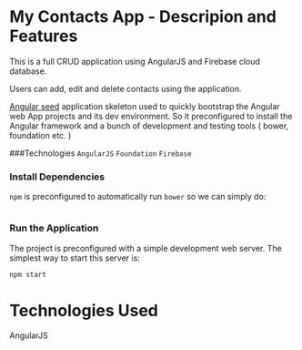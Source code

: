 # My Contacts App - Descripion and Features

This is a full CRUD application using AngularJS and Firebase cloud database.

Users can add, edit and delete contacts using the application.

[Angular seed](https://github.com/kkampardi/angular-seed/edit/master/README.md)  application skeleton used to quickly bootstrap the Angular web App
projects and its dev environment. So it preconfigured to install the Angular framework
and a bunch of development and testing tools ( bower, foundation etc. )

###Technologies
`AngularJS`
`Foundation`
`Firebase`

### Install Dependencies

`npm` is preconfigured to automatically run `bower` so we can simply do:

```npm install
```

### Run the Application

The project is preconfigured with a simple development web server.  The simplest way to start
this server is:

```
npm start
```
# Technologies Used

AngularJS
